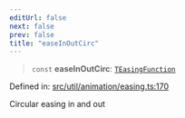 ```yaml
---
editUrl: false
next: false
prev: false
title: "easeInOutCirc"
---
```


> `const` **easeInOutCirc**: [`TEasingFunction`](/api/fabric/namespaces/util/type-aliases/teasingfunction/)

Defined in: [src/util/animation/easing.ts:170](https://github.com/fabricjs/fabric.js/blob/8206f10a405480a7ba988ff6cfdde6412c1f13f8/src/util/animation/easing.ts#L170)

Circular easing in and out
